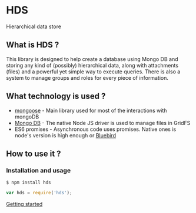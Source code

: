 
# HDS

Hierarchical data store

## What is HDS ?

This library is designed to help create a database using Mongo DB and storing any kind of (possibly) hierarchical data,
along with attachments (files) and a powerful yet simple way to execute queries.
There is also a system to manage groups and roles for every piece of information.

## What technology is used ?

* [mongoose](http://mongoosejs.com/) - Main library used for most of the interactions with mongoDB
* [Mongo DB](https://github.com/mongodb/node-mongodb-native/) - The native Node JS driver is used to manage files in GridFS
* ES6 promises - Asynchronous code uses promises. Native ones is node's version is high enough or [Bluebird](https://github.com/petkaantonov/bluebird/)

## How to use it ?

### Installation and usage

`$ npm install hds`

```js
var hds = require('hds');
```

[Getting started](guide.md)